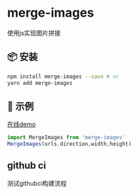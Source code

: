 # merge-images

使用js实现图片拼接

## 📦 安装

```bash
npm install merge-images --save # or
yarn add merge-images 
```

## 🔨 示例

[在线demo](https://liuweiyibai.github.io/merge-images/demo/)

```js
import MergeImages from 'merge-images'
MergeImages(urls,direction,width,height)
```

## github ci

测试githubci构建流程